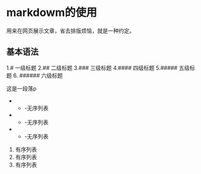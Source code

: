 # markdowm的使用
用来在网页展示文章，省去排版烦恼，就是一种约定。
## 基本语法
1.#  一级标题
2.## 二级标题
3.### 三级标题
4.#### 四级标题
5.##### 五级标题
6. ###### 六级标题

这是一段落p

-    -  -无序列表
-    -  -无序列表
-    -  -无序列表

1. 有序列表
2. 有序列表
3. 有序列表
